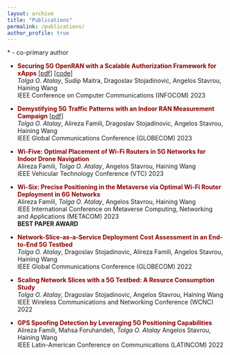 ```yaml
---
layout: archive
title: "Publications"
permalink: /publications/
author_profile: true
---
```

 \* - co-primary author


- <span style="color: #8B0000;">**Securing 5G OpenRAN with a Scalable Authorization Framework for xApps** </span> [\[pdf\]](../files/infocom2023.pdf) [\[code\]](https://github.com/tolgaoa/xrfoauth) <br>
	*Tolga O. Atalay*, Sudip Maitra, Dragoslav Stojadinovic, Angelos Stavrou, Haining Wang <br>
	IEEE Conference on Computer Communications (INFOCOM) 2023

- <span style="color: #8B0000;">**Demystifying 5G Traffic Patterns with an Indoor RAN Measurement Campaign**</span> [\[pdf\]](../files/gc2023.pdf)  <br>
	*Tolga O. Atalay*, Alireza Famili, Dragoslav Stojadinovic, Angelos Stavrou, Haining Wang <br>
	IEEE Global Communications Conference (GLOBECOM) 2023

- <span style="color: #8B0000;">**Wi-Five: Optimal Placement of Wi-Fi Routers in 5G Networks for Indoor Drone Navigation**</span><br>
	Alireza Famili, *Tolga O. Atalay*, Angelos Stavrou, Haining Wang <br>
	IEEE Vehicular Technology Conference (VTC) 2023

- <span style="color: #8B0000;">**Wi-Six: Precise Positioning in the Metaverse via Optimal Wi-Fi Router Deployment in 6G Networks**</span><br>
	Alireza Famili, *Tolga O. Atalay*, Angelos Stavrou, Haining Wang <br>
	IEEE International Conference on Metaverse Computing, Networking and Applications (METACOM) 2023 <br>
	**BEST PAPER AWARD**

- <span style="color: #8B0000;">**Network-Slice-as-a-Service Deployment Cost Assessment in an End-to-End 5G Testbed**</span><br>
	*Tolga O. Atalay*, Dragoslav Stojadinovic, Alireza Famili, Angelos Stavrou, Haining Wang <br>
	IEEE Global Communications Conference (GLOBECOM) 2022

- <span style="color: #8B0000;">**Scaling Network Slices with a 5G Testbed: A Resurce Consumption Study**</span><br>
	*Tolga O. Atalay*, Dragoslav Stojadinovic, Angelos Stavrou, Haining Wang <br>
	IEEE Wireless Communications and Networking Conference (WCNC) 2022

- <span style="color: #8B0000;">**GPS Spoofing Detection by Leveraging 5G Positioning Capabilities**</span><br>
	Alireza Famili, Mahsa Foruhandeh, *Tolga O. Atalay* Angelos Stavrou, Haining Wang <br>
	IEEE Latin-American Conference on Communications (LATINCOM) 2022




